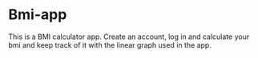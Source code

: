 # Bmi-app
 This is a BMI calculator app. Create an account, log in and calculate your bmi and keep track of it with the linear graph used in the app.
